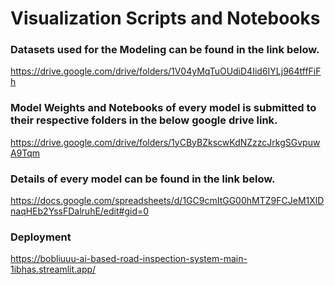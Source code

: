 # Visualization Scripts and Notebooks
### Datasets used for the Modeling can be found in the link below.
https://drive.google.com/drive/folders/1V04yMqTuOUdiD4Iid6IYLj964tffFiFh
### Model Weights and Notebooks of every model is submitted to their respective folders in the below google drive link.
https://drive.google.com/drive/folders/1yCByBZkscwKdNZzzcJrkgSGvpuwA9Tqm
### Details of every model can be found in the link below.
https://docs.google.com/spreadsheets/d/1GC9cmItGG00hMTZ9FCJeM1XlDnaqHEb2YssFDalruhE/edit#gid=0
### Deployment
https://bobliuuu-ai-based-road-inspection-system-main-1ibhas.streamlit.app/
